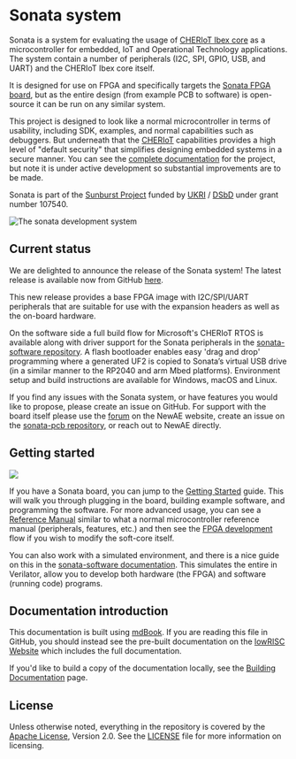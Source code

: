# Sonata system

Sonata is a system for evaluating the usage of [CHERIoT Ibex core](https://github.com/microsoft/cheriot-ibex) as a microcontroller for embedded, IoT and Operational Technology applications.
The system contain a number of peripherals (I2C, SPI, GPIO, USB, and UART) and the CHERIoT Ibex core itself.

It is designed for use on FPGA and specifically targets the [Sonata FPGA board](https://github.com/newaetech/sonata-pcb), but as the entire design (from example PCB to software) is open-source it can be run on any similar system.

This project is designed to look like a normal microcontroller in terms of usability, including SDK, examples, and normal capabilities such as debuggers. But underneath that the [CHERIoT](https://www.microsoft.com/en-us/research/publication/cheriot-rethinking-security-for-low-cost-embedded-systems/) capabilities provides a high level of "default security" that simplifies designing embedded systems in a secure manner. You can see the [complete documentation](https://lowrisc.org/sonata-system/) for the project, but note it is under active development so substantial improvements are to be made.

Sonata is part of the [Sunburst Project](https://www.sunburst-project.org) funded by [UKRI](https://www.ukri.org/) / [DSbD](https://www.dsbd.tech/) under grant number 107540.

![The sonata development system](doc/img/sonata-development-system.svg)

## Current status

We are delighted to announce the release of the Sonata system!
The latest release is available now from GitHub [here][release-v1.0].

This new release provides a base FPGA image with I2C/SPI/UART peripherals that are suitable for use with the expansion headers as well as the on-board hardware.

On the software side a full build flow for Microsoft's CHERIoT RTOS is available along with driver support for the Sonata peripherals in the [sonata-software repository][sonata-software].
A flash bootloader enables easy 'drag and drop' programming where a generated UF2 is copied to Sonata’s virtual USB drive (in a similar manner to the RP2040 and arm Mbed platforms).
Environment setup and build instructions are available for Windows, macOS and Linux.

If you find any issues with the Sonata system, or have features you would like to propose, please create an issue on GitHub.
For support with the board itself please use the [forum][newae-forum] on the NewAE website, create an issue on the [sonata-pcb repository][sonata-pcb], or reach out to NewAE directly.

[release-v1.0]: https://github.com/lowRISC/sonata-system/releases/tag/v1.0
[sonata-software]: https://github.com/lowRISC/sonata-software
[newae-forum]: https://forum.newae.com/c/sonata-board/15
[sonata-pcb]: https://github.com/newaetech/sonata-pcb

## Getting started

![](doc/img/sonata-full.jpeg)

If you have a Sonata board, you can jump to the [Getting Started](doc/guide) guide. This will walk you through plugging in the board, building example software, and programming the software. For more advanced usage, you can see a [Reference Manual](doc/dev/ref-manual.md) similar to what a normal microcontroller reference manual (peripherals, features, etc.) and then see the [FPGA development](doc/dev/fpga-programming.md) flow if you wish to modify the soft-core itself.

You can also work with a simulated environment, and there is a nice guide on this in the [sonata-software documentation][sonata-sim]. This simulates the entire in Verilator, allow you to develop both hardware (the FPGA) and software (running code) programs.

[sonata-sim]: https://lowrisc.github.io/sonata-software/doc/guide/running-software.html#running-in-the-simulator

## Documentation introduction

This documentation is built using [mdBook](https://rust-lang.github.io/mdBook/). If you are reading this file in GitHub, you should instead see the pre-built documentation on the [lowRISC Website](https://lowrisc.org/sonata-system/) which includes the full documentation.

If you'd like to build a copy of the documentation locally, see the [Building Documentation](doc/dev/building-doc.md) page.

## License

Unless otherwise noted, everything in the repository is covered by the [Apache License](https://www.apache.org/licenses/LICENSE-2.0.html), Version 2.0. See the [LICENSE](https://github.com/lowRISC/sonata-system/blob/main/LICENSE) file for more information on licensing.
